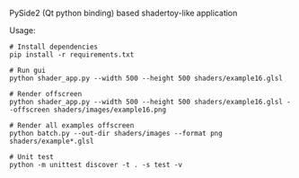 PySide2 (Qt python binding) based shadertoy-like application


Usage:

```
# Install dependencies
pip install -r requirements.txt

# Run gui
python shader_app.py --width 500 --height 500 shaders/example16.glsl

# Render offscreen
python shader_app.py --width 500 --height 500 shaders/example16.glsl --offscreen shaders/images/example16.png

# Render all examples offscreen
python batch.py --out-dir shaders/images --format png shaders/example*.glsl

# Unit test
python -m unittest discover -t . -s test -v
```
